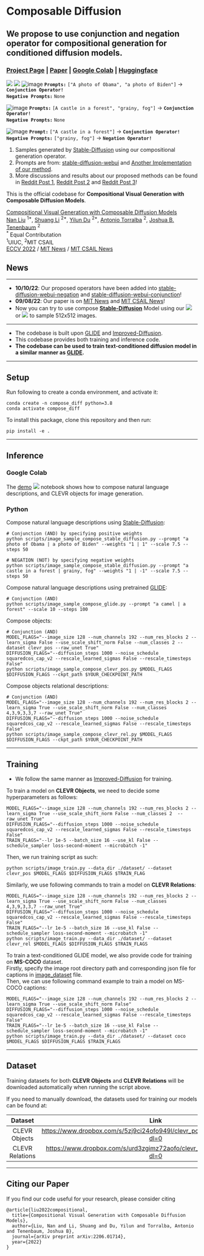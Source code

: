 # Composable Diffusion 
## We propose to use conjunction and negation operator for compositional generation for conditioned diffusion models.

### [Project Page](https://energy-based-model.github.io/Compositional-Visual-Generation-with-Composable-Diffusion-Models/) | [Paper](https://arxiv.org/pdf/2206.01714.pdf) | [Google Colab][composable-demo] | [Huggingface][huggingface-demo]
[![][colab]][composable-demo] [![][huggingface]][huggingface-demo]
![image](images/a_photo_of_obama_AND_a_photo_of_Biden.png)
**`Prompts:`** `["A photo of Obama", "a photo of Biden"]` &rarr; **`Conjunction Operator!`** \
**`Negative Prompts:`** `None`

![image](images/a_castle_in_a_forest_AND_grainy_fog.png)
**`Prompts:`** `[A castle in a forest", "grainy, fog"]` &rarr; **`Conjunction Operator!`** \
**`Negative Prompts:`** `None`

![image](images/a_castle_in_a_forest_NOT_grainy_fog.png)
**`Prompt:`** `["A castle in a forest"]` &rarr; **`Conjunction Operator!`** \
**`Negative Prompts:`** `["grainy, fog"]` &rarr; **`Negation Operator!`**


1. Samples generated by [Stable-Diffusion](https://github.com/CompVis/stable-diffusion) using our compositional generation operator.
2. Prompts are from: [stable-diffusion-webui](https://github.com/AUTOMATIC1111/stable-diffusion-webui/wiki/Negative-prompt) and [Another Implementation of our method](https://github.com/Slickytail/stable-diffusion-compositional).
3. More discussions and results about our proposed methods can be found in [Reddit Post 1](https://www.reddit.com/r/StableDiffusion/comments/xwplfv/and_prompt_combinations_just_landed_in/), [Reddit Post 2](https://www.reddit.com/r/StableDiffusion/comments/xf5jow/compositional_diffusion/) and [Reddit Post 3](https://www.reddit.com/r/StableDiffusion/comments/xoq7ik/composable_diffusion_a_new_development_to_greatly/)! 


This is the official codebase for **Compositional Visual Generation with Composable Diffusion Models**.

[Compositional Visual Generation with Composable Diffusion Models](https://energy-based-model.github.io/Compositional-Visual-Generation-with-Composable-Diffusion-Models/)
    <br>
    [Nan Liu](https://nanliu.io) <sup>1*</sup>,
    [Shuang Li](https://people.csail.mit.edu/lishuang) <sup>2*</sup>,
    [Yilun Du](https://yilundu.github.io) <sup>2*</sup>,
    [Antonio Torralba](https://groups.csail.mit.edu/vision/torralbalab/) <sup>2</sup>,
    [Joshua B. Tenenbaum](https://mitibmwatsonailab.mit.edu/people/joshua-tenenbaum/) <sup>2</sup>
    <br>
    <sup>*</sup> Equal Contributation
    <br>
    <sup>1</sup>UIUC, <sup>2</sup>MIT CSAIL
    <br>
    [ECCV 2022](https://arxiv.org/pdf/2206.01714.pdf) / [MIT News](https://news.mit.edu/2022/ai-system-makes-models-like-dall-e-2-more-creative-0908) / [MIT CSAIL News](https://www.csail.mit.edu/news/ai-system-makes-models-dall-e-2-more-creative)

[colab]: <https://colab.research.google.com/assets/colab-badge.svg>
[huggingface]: <https://img.shields.io/badge/%F0%9F%A4%97%20Hugging%20Face-Spaces-blue>
[composable-demo]: <https://colab.research.google.com/github/energy-based-model/Compositional-Visual-Generation-with-Composable-Diffusion-Models-PyTorch/blob/main/notebooks/demo.ipynb>
[huggingface-demo]: <https://huggingface.co/spaces/Shuang59/Composable-Diffusion>

## **News**

--------------------------------------------------------------------------------------------------------
* <b>10/10/22</b>: Our proposed operators have been added into [stable-diffusion-webui-negation](https://github.com/AUTOMATIC1111/stable-diffusion-webui/wiki/Negative-prompt) and [stable-diffusion-webui-conjunction](https://github.com/AUTOMATIC1111/stable-diffusion-webui/commit/c26732fbee2a57e621ac22bf70decf7496daa4cd)!
* <b>09/08/22</b>: Our paper is on [MIT News](https://news.mit.edu/2022/ai-system-makes-models-like-dall-e-2-more-creative-0908) and [MIT CSAIL News](https://www.csail.mit.edu/news/ai-system-makes-models-dall-e-2-more-creative)!
* Now you can try to use compose **[Stable-Diffusion](https://github.com/CompVis/stable-diffusion)** Model using our [![][huggingface]][huggingface-demo] or [![][colab]][composable-demo] to sample 512x512 images.
--------------------------------------------------------------------------------------------------------
* The codebase is built upon [GLIDE](https://github.com/openai/glide-text2im) and [Improved-Diffusion](https://github.com/openai/improved-diffusion).
* This codebase provides both training and inference code.
* **The codebase can be used to train text-conditioned diffusion model in a similar manner as [GLIDE](https://github.com/openai/glide-text2im).**

--------------------------------------------------------------------------------------------------------

## Setup

Run following to create a conda environment, and activate it:
```
conda create -n compose_diff python=3.8
conda activate compose_diff
```
To install this package, clone this repository and then run:

```
pip install -e .
```
--------------------------------------------------------------------------------------------------------
## Inference

### Google Colab 
The [demo](notebooks/demo.ipynb) [![][colab]][composable-demo] notebook shows how to compose natural language descriptions, and CLEVR objects for image generation.

### Python
Compose natural language descriptions using [Stable-Diffusion](https://github.com/CompVis/stable-diffusion):
```
# Conjunction (AND) by specifying positive weights
python scripts/image_sample_compose_stable_diffusion.py --prompt "a photo of Obama | a photo of Biden" --weights "1 | 1" --scale 7.5 --steps 50
```
```
# NEGATION (NOT) by specifying negative weights
python scripts/image_sample_compose_stable_diffusion.py --prompt "a castle in a forest | grainy, fog" --weights "1 | -1" --scale 7.5 --steps 50
```

Compose natural language descriptions using pretrained [GLIDE](https://github.com/openai/glide-text2im):
```
# Conjunction (AND) 
python scripts/image_sample_compose_glide.py --prompt "a camel | a forest" --scale 10 --steps 100
```

Compose objects:
```
# Conjunction (AND) 
MODEL_FLAGS="--image_size 128 --num_channels 192 --num_res_blocks 2 --learn_sigma False --use_scale_shift_norm False --num_classes 2 --dataset clevr_pos --raw_unet True"
DIFFUSION_FLAGS="--diffusion_steps 1000 --noise_schedule squaredcos_cap_v2 --rescale_learned_sigmas False --rescale_timesteps False"
python scripts/image_sample_compose_clevr_pos.py $MODEL_FLAGS $DIFFUSION_FLAGS --ckpt_path $YOUR_CHECKPOINT_PATH
```

Compose objects relational descriptions:
```
# Conjunction (AND) 
MODEL_FLAGS="--image_size 128 --num_channels 192 --num_res_blocks 2 --learn_sigma True --use_scale_shift_norm False --num_classes 4,3,9,3,3,7 --raw_unet True"
DIFFUSION_FLAGS="--diffusion_steps 1000 --noise_schedule squaredcos_cap_v2 --rescale_learned_sigmas False --rescale_timesteps False"
python scripts/image_sample_compose_clevr_rel.py $MODEL_FLAGS $DIFFUSION_FLAGS --ckpt_path $YOUR_CHECKPOINT_PATH
```

--------------------------------------------------------------------------------------------------------

## Training
* We follow the same manner as  [Improved-Diffusion](https://github.com/openai/improved-diffusion) for training.

To train a model on **CLEVR Objects**, we need to decide some hyperparameters as follows:
```
MODEL_FLAGS="--image_size 128 --num_channels 192 --num_res_blocks 2 --learn_sigma True --use_scale_shift_norm False --num_classes 2  --raw_unet True"
DIFFUSION_FLAGS="--diffusion_steps 1000 --noise_schedule squaredcos_cap_v2 --rescale_learned_sigmas False --rescale_timesteps False"
TRAIN_FLAGS="--lr 1e-5 --batch_size 16 --use_kl False --schedule_sampler loss-second-moment --microbatch -1"
```
Then, we run training script as such:
```
python scripts/image_train.py --data_dir ./dataset/ --dataset clevr_pos $MODEL_FLAGS $DIFFUSION_FLAGS $TRAIN_FLAG
```

Similarly, we use following commands to train a model on **CLEVR Relations**:
```
MODEL_FLAGS="--image_size 128 --num_channels 192 --num_res_blocks 2 --learn_sigma True --use_scale_shift_norm False --num_classes 4,3,9,3,3,7 --raw_unet True"
DIFFUSION_FLAGS="--diffusion_steps 1000 --noise_schedule squaredcos_cap_v2 --rescale_learned_sigmas False --rescale_timesteps False"
TRAIN_FLAGS="--lr 1e-5 --batch_size 16 --use_kl False --schedule_sampler loss-second-moment --microbatch -1"
python scripts/image_train.py --data_dir ./dataset/ --dataset clevr_rel $MODEL_FLAGS $DIFFUSION_FLAGS $TRAIN_FLAGS
```

To train a text-conditioned GLIDE model, we also provide code for training on **MS-COCO** dataset. \
Firstly, specify the image root directory path and corresponding json file for captions
in [image_dataset](https://github.com/energy-based-model/Compositional-Visual-Generation-with-Composable-Diffusion-Models-PyTorch/blob/main/composable_diffusion/image_datasets.py) file.\
Then, we can use following command example to train a model on MS-COCO captions:
```
MODEL_FLAGS="--image_size 128 --num_channels 192 --num_res_blocks 2 --learn_sigma True --use_scale_shift_norm False"
DIFFUSION_FLAGS="--diffusion_steps 1000 --noise_schedule squaredcos_cap_v2 --rescale_learned_sigmas False --rescale_timesteps False"
TRAIN_FLAGS="--lr 1e-5 --batch_size 16 --use_kl False --schedule_sampler loss-second-moment --microbatch -1"
python scripts/image_train.py --data_dir ./dataset/ --dataset coco $MODEL_FLAGS $DIFFUSION_FLAGS $TRAIN_FLAGS
```

--------------------------------------------------------------------------------------------------------

## Dataset
Training datasets for both **CLEVR Objects** and **CLEVR Relations** will be downloaded automatically
when running the script above.

If you need to manually download, the datasets used for training our models can be found at:

| Dataset | Link | 
| :---: | :---: | 
| CLEVR Objects | https://www.dropbox.com/s/5zj9ci24ofo949l/clevr_pos_data_128_30000.npz?dl=0
| CLEVR Relations | https://www.dropbox.com/s/urd3zgimz72aofo/clevr_training_data_128.npz?dl=0
--------------------------------------------------------------------------------------------------------

## Citing our Paper

If you find our code useful for your research, please consider citing 

``` 
@article{liu2022compositional,
  title={Compositional Visual Generation with Composable Diffusion Models},
  author={Liu, Nan and Li, Shuang and Du, Yilun and Torralba, Antonio and Tenenbaum, Joshua B},
  journal={arXiv preprint arXiv:2206.01714},
  year={2022}
}
```
